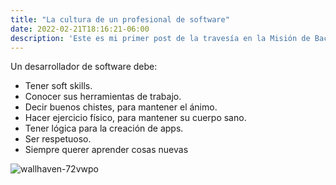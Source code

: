 ```yaml
---
title: "La cultura de un profesional de software"
date: 2022-02-21T18:16:21-06:00
description: 'Este es mi primer post de la travesía en la Misión de Backend con Node JS de Launch X.'
---
```


Un desarrollador de software debe: 
- Tener soft skills.
- Conocer sus herramientas de trabajo.
- Decir buenos chistes, para mantener el ánimo.
- Hacer ejercicio físico, para mantener su cuerpo sano.
- Tener lógica para la creación de apps. 
- Ser respetuoso.
- Siempre querer aprender cosas nuevas

![wallhaven-72vwpo](https://user-images.githubusercontent.com/99061178/178163842-8dc3abdc-c676-4aac-84cd-2894a54dfe3d.jpg)
